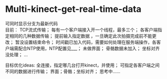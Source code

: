 # Multi-kinect-get-real-time-data

   可同时显示分支为最新代码                     
目前：
TCP流式传输；
每有一个客户端接入开一个线程，最多三个；
各客户端指定相同的几种数据传输；
提前输入指定数据 ，一旦确定此次拍摄完成前不能更改；
暂没设置结束命令；
时间戳已加入代码，需要如何处理在服务端操作，各客户端需配合NTP使用，NTP配置见___；
未做界面；
骨骼数据未加入；
坐标对齐没处理；
...


目标优化ideas:
全连接，指定哪几台打开kinect，并使用；
可指定各客户端之间不同的数据进行传输；
界面；骨骼；坐标对齐；
思考中......